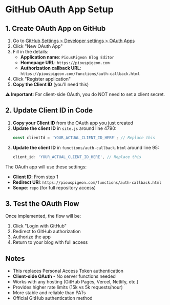 # GitHub OAuth App Setup

## 1. Create OAuth App on GitHub

1. Go to [GitHub Settings > Developer settings > OAuth Apps](https://github.com/settings/developers)
2. Click "New OAuth App"
3. Fill in the details:
   - **Application name**: `PiousPigeon Blog Editor`
   - **Homepage URL**: `https://piouspigeon.com`
   - **Authorization callback URL**: `https://piouspigeon.com/functions/auth-callback.html`
4. Click "Register application"
5. **Copy the Client ID** (you'll need this)

**⚠️ Important**: For client-side OAuth, you do NOT need to set a client secret.

## 2. Update Client ID in Code

1. **Copy your Client ID** from the OAuth app you just created
2. **Update the client ID** in `site.js` around line 4790:
   ```javascript
   const clientId = 'YOUR_ACTUAL_CLIENT_ID_HERE'; // Replace this
   ```
3. **Update the client ID** in `functions/auth-callback.html` around line 95:
   ```javascript
   client_id: 'YOUR_ACTUAL_CLIENT_ID_HERE', // Replace this
   ```

The OAuth app will use these settings:
- **Client ID**: From step 1
- **Redirect URI**: `https://piouspigeon.com/functions/auth-callback.html`
- **Scope**: `repo` (for full repository access)

## 3. Test the OAuth Flow

Once implemented, the flow will be:
1. Click "Login with GitHub" 
2. Redirect to GitHub authorization
3. Authorize the app
4. Return to your blog with full access

## Notes

- This replaces Personal Access Token authentication
- **Client-side OAuth** - No server functions needed
- Works with any hosting (GitHub Pages, Vercel, Netlify, etc.)
- Provides higher rate limits (15k vs 5k requests/hour)
- More stable and reliable than PATs
- Official GitHub authentication method
